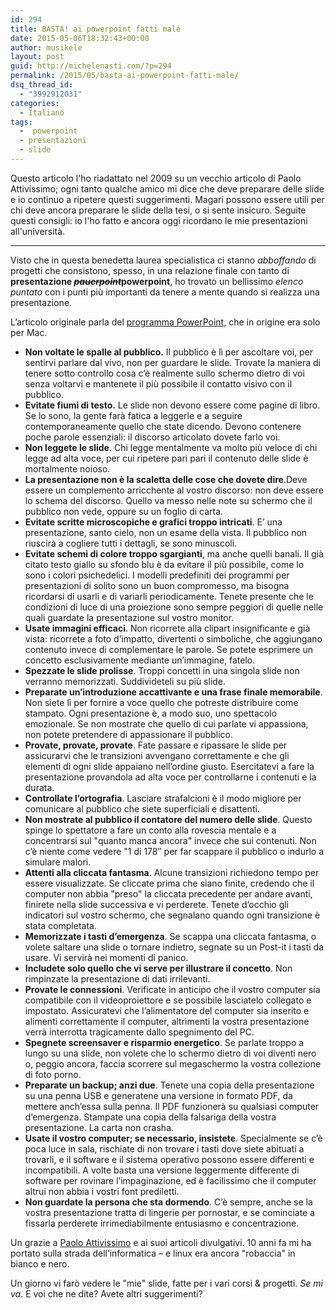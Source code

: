 ```yaml
---
id: 294
title: BASTA! ai powerpoint fatti male
date: 2015-05-06T18:32:43+00:00
author: musikele
layout: post
guid: http://michelenasti.com/?p=294
permalink: /2015/05/basta-ai-powerpoint-fatti-male/
dsq_thread_id:
  - "3992912031"
categories:
  - Italiano
tags:
  -  powerpoint
  - presentazioni
  - slide
---
```


Questo articolo l'ho riadattato nel 2009 su un vecchio articolo di Paolo Attivissimo; ogni tanto qualche amico mi dice che deve preparare delle slide e io continuo a ripetere questi suggerimenti. Magari possono essere utili per chi deve ancora preparare le slide della tesi, o si sente insicuro. Seguite questi consigli: io l'ho fatto e ancora oggi ricordano le mie presentazioni all'università.

---

Visto che in questa benedetta laurea specialistica ci stanno _abboffando_ di progetti che consistono, spesso, in una relazione finale con tanto di **presentazione <del>_pauerpoint_</del>powerpoint**, ho trovato un bellissimo _elenco puntato_ con i punti più importanti da tenere a mente quando si realizza una presentazione.
  
L’articolo originale parla del [programma PowerPoint](http://attivissimo.blogspot.com/2009/08/25-anni-di-powerpoint.html), che in origine era solo per Mac.
    
- **Non voltate le spalle al pubblico.** Il pubblico è lì per ascoltare voi, per sentirvi parlare dal vivo, non per guardare le slide. Trovate la maniera di tenere sotto controllo cosa c’è realmente sullo schermo dietro di voi senza voltarvi e mantenete il più possibile il contatto visivo con il pubblico.
- **Evitate fiumi di testo.** Le slide non devono essere come pagine di libro. Se lo sono, la gente farà fatica a leggerle e a seguire contemporaneamente quello che state dicendo. Devono contenere poche parole essenziali: il discorso articolato dovete farlo voi.
- **Non leggete le slide**. Chi legge mentalmente va molto più veloce di chi legge ad alta voce, per cui ripetere pari pari il contenuto delle slide è mortalmente noioso.
- **La presentazione non è la scaletta delle cose che dovete dire**.Deve essere un complemento arricchente al vostro discorso: non deve essere lo schema del discorso. Quello va messo nelle note su schermo che il pubblico non vede, oppure su un foglio di carta.
- **Evitate scritte microscopiche e grafici troppo intricati**. E’ una presentazione, santo cielo, non un esame della vista. Il pubblico non riuscirà a cogliere tutti i dettagli, se sono minuscoli.
- **Evitate schemi di colore troppo sgargianti**, ma anche quelli banali. Il già citato testo giallo su sfondo blu è da evitare il più possibile, come lo sono i colori psichedelici. I modelli predefiniti dei programmi per presentazioni di solito sono un buon compromesso, ma bisogna ricordarsi di usarli e di variarli periodicamente. Tenete presente che le condizioni di luce di una proiezione sono sempre peggiori di quelle nelle quali guardate la presentazione sul vostro monitor.
- **Usate immagini efficaci**. Non ricorrete alla clipart insignificante e già vista: ricorrete a foto d’impatto, divertenti o simboliche, che aggiungano contenuto invece di complementare le parole. Se potete esprimere un concetto esclusivamente mediante un’immagine, fatelo.
- **Spezzate le slide prolisse**. Troppi concetti in una singola slide non verranno memorizzati. Suddivideteli su più slide.
- **Preparate un’introduzione accattivante e una frase finale memorabile**. Non siete lì per fornire a voce quello che potreste distribuire come stampato. Ogni presentazione è, a modo suo, uno spettacolo emozionale. Se non mostrate che quello di cui parlate vi appassiona, non potete pretendere di appassionare il pubblico.
- **Provate, provate, provate**. Fate passare e ripassare le slide per assicurarvi che le transizioni avvengano correttamente e che gli elementi di ogni slide appaiano nell’ordine giusto. Esercitatevi a fare la presentazione provandola ad alta voce per controllarne i contenuti e la durata.
- **Controllate l’ortografia**. Lasciare strafalcioni è il modo migliore per comunicare al pubblico che siete superficiali e disattenti.
- **Non mostrate al pubblico il contatore del numero delle slide**. Questo spinge lo spettatore a fare un conto alla rovescia mentale e a concentrarsi sul "quanto manca ancora" invece che sui contenuti. Non c’è niente come vedere "1 di 178″ per far scappare il pubblico o indurlo a simulare malori.
- **Attenti alla cliccata fantasma**. Alcune transizioni richiedono tempo per essere visualizzate. Se cliccate prima che siano finite, credendo che il computer non abbia "preso" la cliccata precedente per andare avanti, finirete nella slide successiva e vi perderete. Tenete d’occhio gli indicatori sul vostro schermo, che segnalano quando ogni transizione è stata completata.
- **Memorizzate i tasti d’emergenza**. Se scappa una cliccata fantasma, o volete saltare una slide o tornare indietro, segnate su un Post-it i tasti da usare. Vi servirà nei momenti di panico.
- **Includete solo quello che vi serve per illustrare il concetto**. Non rimpinzate la presentazione di dati irrilevanti.
- **Provate le connessioni**. Verificate in anticipo che il vostro computer sia compatibile con il videoproiettore e se possibile lasciatelo collegato e impostato. Assicuratevi che l’alimentatore del computer sia inserito e alimenti correttamente il computer, altrimenti la vostra presentazione verrà interrotta tragicamente dallo spegnimento del PC.
- **Spegnete screensaver e risparmio energetico**. Se parlate troppo a lungo su una slide, non volete che lo schermo dietro di voi diventi nero o, peggio ancora, faccia scorrere sul megaschermo la vostra collezione di foto porno.
- **Preparate un backup; anzi due**. Tenete una copia della presentazione su una penna USB e generatene una versione in formato PDF, da mettere anch’essa sulla penna. Il PDF funzionerà su qualsiasi computer d’emergenza. Stampate una copia della falsariga della vostra presentazione. La carta non crasha.
- **Usate il vostro computer; se necessario, insistete**. Specialmente se c’è poca luce in sala, rischiate di non trovare i tasti dove siete abituati a trovarli, e il software e il sistema operativo possono essere differenti e incompatibili. A volte basta una versione leggermente differente di software per rovinare l’impaginazione, ed è facilissimo che il computer altrui non abbia i vostri font prediletti.
- **Non guardate la persona che sta dormendo**. C’è sempre, anche se la vostra presentazione tratta di lingerie per pornostar, e se cominciate a fissarla perderete irrimediabilmente entusiasmo e concentrazione.

Un grazie a [Paolo Attivissimo](http://www.attivissimo.net/) e ai suoi articoli divulgativi. 10 anni fa mi ha portato sulla strada dell’informatica – e linux era ancora "robaccia" in bianco e nero.

Un giorno vi farò vedere le "mie" slide, fatte per i vari corsi & progetti. _Se mi va_. E voi che ne dite? Avete altri suggerimenti?